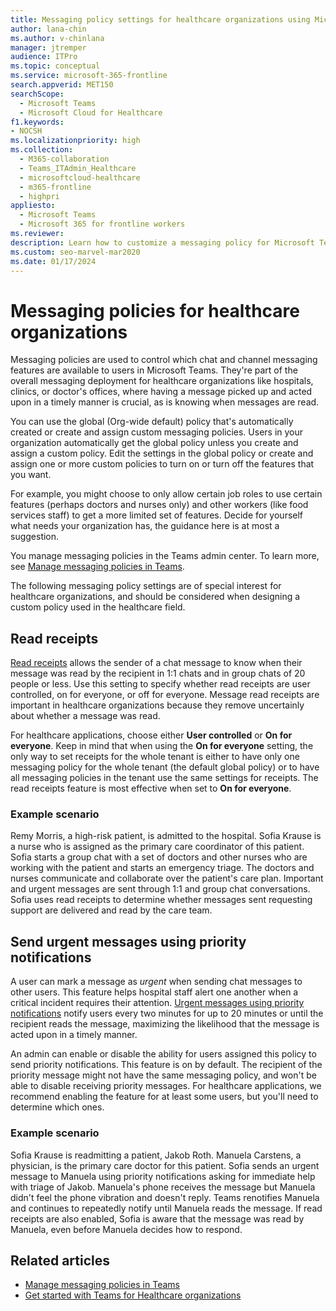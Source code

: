 ```yaml
---
title: Messaging policy settings for healthcare organizations using Microsoft Teams
author: lana-chin
ms.author: v-chinlana
manager: jtremper
audience: ITPro
ms.topic: conceptual
ms.service: microsoft-365-frontline
search.appverid: MET150
searchScope:
  - Microsoft Teams
  - Microsoft Cloud for Healthcare
f1.keywords:
- NOCSH
ms.localizationpriority: high
ms.collection:
  - M365-collaboration
  - Teams_ITAdmin_Healthcare
  - microsoftcloud-healthcare
  - m365-frontline
  - highpri
appliesto: 
  - Microsoft Teams
  - Microsoft 365 for frontline workers
ms.reviewer: 
description: Learn how to customize a messaging policy for Microsoft Teams that can include read receipts and priority notifications.
ms.custom: seo-marvel-mar2020
ms.date: 01/17/2024
---
```


# Messaging policies for healthcare organizations

Messaging policies are used to control which chat and channel messaging features are available to users in Microsoft Teams. They're part of the overall messaging deployment for healthcare organizations like hospitals, clinics, or doctor's offices, where having a message picked up and acted upon in a timely manner is crucial, as is knowing when messages are read.

You can use the global (Org-wide default) policy that's automatically created or create and assign custom messaging policies. Users in your organization automatically get the global policy unless you create and assign a custom policy. Edit the settings in the global policy or create and assign one or more custom policies to turn on or turn off the features that you want.

For example, you might choose to only allow certain job roles to use certain features (perhaps doctors and nurses only) and other workers (like food services staff) to get a more limited set of features. Decide for yourself what needs your organization has, the guidance here is at most a suggestion.

You manage messaging policies in the Teams admin center. To learn more, see [Manage messaging policies in Teams](/microsoftteams/messaging-policies-in-teams).

The following messaging policy settings are of special interest for healthcare organizations, and should be considered when designing a custom policy used in the healthcare field.

## Read receipts

[Read receipts](https://support.microsoft.com/office/use-read-receipts-for-messages-in-microsoft-teams-533f2334-32ef-424b-8d56-ed30e019f856) allows the sender of a chat message to know when their message was read by the recipient in 1:1 chats and in group chats of 20 people or less. Use this setting to specify whether read receipts are user controlled, on for everyone, or off for everyone. Message read receipts are important in healthcare organizations because they remove uncertainly about whether a message was read.

For healthcare applications, choose either **User controlled** or **On for everyone**. Keep in mind that when using the **On for everyone** setting, the only way to set receipts for the whole tenant is either to have only one messaging policy for the whole tenant (the default global policy) or to have all messaging policies in the tenant use the same settings for receipts. The read receipts feature is most effective when set to **On for everyone**.

### Example scenario

Remy Morris, a high-risk patient, is admitted to the hospital. Sofia Krause is a nurse who is assigned as the primary care coordinator of this patient. Sofia starts a group chat with a set of doctors and other nurses who are working with the patient and starts an emergency triage. The doctors and nurses communicate and collaborate over the patient's care plan. Important and urgent messages are sent through 1:1 and group chat conversations. Sofia uses read receipts to determine whether messages sent requesting support are delivered and read by the care team.

## Send urgent messages using priority notifications

A user can mark a message as *urgent* when sending chat messages to other users. This feature helps hospital staff alert one another when a critical incident requires their attention. [Urgent messages using priority notifications](https://support.microsoft.com/article/mark-a-message-as-important-or-urgent-in-teams-ea99d5b6-1317-4550-8d75-86ff14cd4462) notify users every two minutes for up to 20 minutes or until the recipient reads the message, maximizing the likelihood that the message is acted upon in a timely manner.

An admin can enable or disable the ability for users assigned this policy to send priority notifications. This feature is on by default. The recipient of the priority message might not have the same messaging policy, and won't be able to disable receiving priority messages. For healthcare applications, we recommend enabling the feature for at least some users, but you'll need to determine which ones.

### Example scenario

Sofia Krause is readmitting a patient, Jakob Roth. Manuela Carstens, a physician, is the primary care doctor for this patient. Sofia sends an urgent message to Manuela using priority notifications asking for immediate help with triage of Jakob. Manuela's phone receives the message but Manuela didn't feel the phone vibration and doesn't reply. Teams renotifies Manuela and continues to repeatedly notify until Manuela reads the message. If read receipts are also enabled, Sofia is aware that the message was read by Manuela, even before Manuela decides how to respond.

## Related articles

- [Manage messaging policies in Teams](/microsoftteams/messaging-policies-in-teams)
- [Get started with Teams for Healthcare organizations](teams-in-hc.md)
